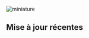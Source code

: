 ![miniature](https://github.com/AbdouScript/ModelsFansAgency/assets/93708457/4902c89c-6690-43af-8ea3-1a69803d9315)


## Mise à jour récentes
